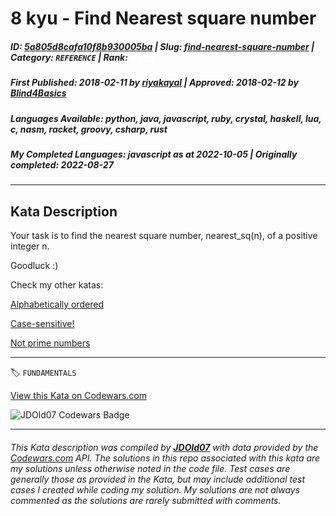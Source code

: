 # 8 kyu - Find Nearest square number

##### **ID**: [5a805d8cafa10f8b930005ba](https://www.codewars.com/kata/5a805d8cafa10f8b930005ba) | **Slug**: [find-nearest-square-number](https://www.codewars.com/kata/5a805d8cafa10f8b930005ba) | **Category**: `REFERENCE` | **Rank**: <span style="color:white">8 kyu</span>

##### **First Published**: 2018-02-11 ***by*** [riyakayal](https://www.codewars.com/users/riyakayal) | **Approved**: 2018-02-12 ***by*** [Blind4Basics](https://www.codewars.com/users/Blind4Basics)

##### **Languages Available**: python, java, javascript, ruby, crystal, haskell, lua, c, nasm, racket, groovy, csharp, rust

##### **My Completed Languages**: javascript ***as at*** 2022-10-05 | **Originally completed**: 2022-08-27

---

## Kata Description


Your task is to find the nearest square number, nearest\_sq(n), of a positive integer n.



Goodluck :)



Check my other katas:



<a href="https://www.codewars.com/kata/5a8059b1fd577709860000f6">Alphabetically ordered </a>



<a href="https://www.codewars.com/kata/5a805631ba1bb55b0c0000b8">Case-sensitive! </a>



<a href="https://www.codewars.com/kata/5a9a70cf5084d74ff90000f7">Not prime numbers </a>

---


🏷 `FUNDAMENTALS`


[View this Kata on Codewars.com](https://www.codewars.com/kata/5a805d8cafa10f8b930005ba)

![](https://www.codewars.com/users/jdold07/badges/large "JDOld07 Codewars Badge")

---

###### *This Kata description was compiled by [**JDOld07**](https://tpstech.dev) with data provided by the [Codewars.com](https://www.codewars.com) API.  The solutions in this repo associated with this kata are my solutions unless otherwise noted in the code file.  Test cases are generally those as provided in the Kata, but may include additional test cases I created while coding my solution.  My solutions are not always commented as the solutions are rarely submitted with comments.*
